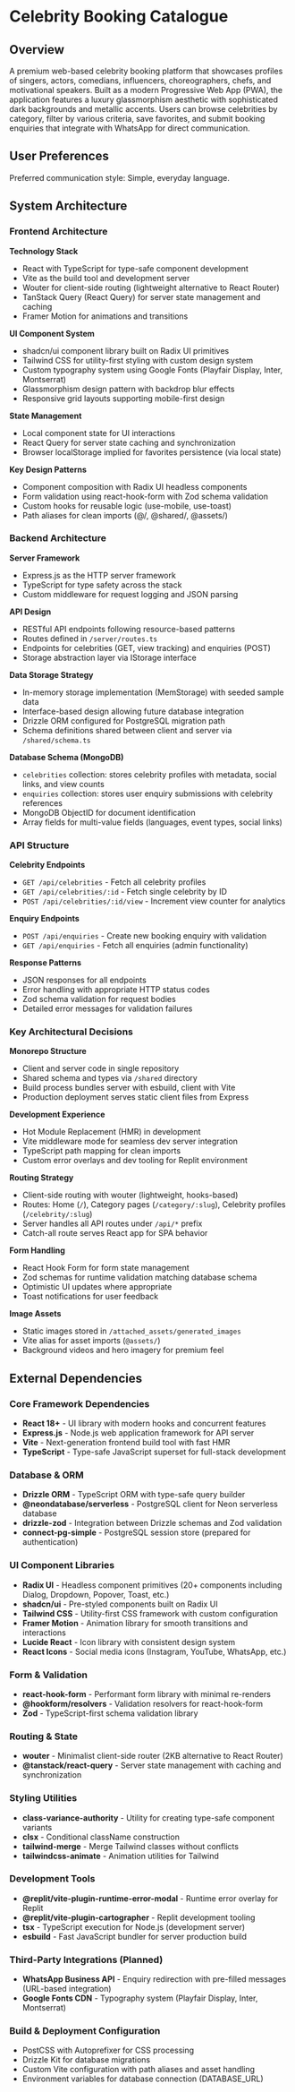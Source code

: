 # Celebrity Booking Catalogue

## Overview

A premium web-based celebrity booking platform that showcases profiles of singers, actors, comedians, influencers, choreographers, chefs, and motivational speakers. Built as a modern Progressive Web App (PWA), the application features a luxury glassmorphism aesthetic with sophisticated dark backgrounds and metallic accents. Users can browse celebrities by category, filter by various criteria, save favorites, and submit booking enquiries that integrate with WhatsApp for direct communication.

## User Preferences

Preferred communication style: Simple, everyday language.

## System Architecture

### Frontend Architecture

**Technology Stack**
- React with TypeScript for type-safe component development
- Vite as the build tool and development server
- Wouter for client-side routing (lightweight alternative to React Router)
- TanStack Query (React Query) for server state management and caching
- Framer Motion for animations and transitions

**UI Component System**
- shadcn/ui component library built on Radix UI primitives
- Tailwind CSS for utility-first styling with custom design system
- Custom typography system using Google Fonts (Playfair Display, Inter, Montserrat)
- Glassmorphism design pattern with backdrop blur effects
- Responsive grid layouts supporting mobile-first design

**State Management**
- Local component state for UI interactions
- React Query for server state caching and synchronization
- Browser localStorage implied for favorites persistence (via local state)

**Key Design Patterns**
- Component composition with Radix UI headless components
- Form validation using react-hook-form with Zod schema validation
- Custom hooks for reusable logic (use-mobile, use-toast)
- Path aliases for clean imports (@/, @shared/, @assets/)

### Backend Architecture

**Server Framework**
- Express.js as the HTTP server framework
- TypeScript for type safety across the stack
- Custom middleware for request logging and JSON parsing

**API Design**
- RESTful API endpoints following resource-based patterns
- Routes defined in `/server/routes.ts`
- Endpoints for celebrities (GET, view tracking) and enquiries (POST)
- Storage abstraction layer via IStorage interface

**Data Storage Strategy**
- In-memory storage implementation (MemStorage) with seeded sample data
- Interface-based design allowing future database integration
- Drizzle ORM configured for PostgreSQL migration path
- Schema definitions shared between client and server via `/shared/schema.ts`

**Database Schema (MongoDB)**
- `celebrities` collection: stores celebrity profiles with metadata, social links, and view counts
- `enquiries` collection: stores user enquiry submissions with celebrity references
- MongoDB ObjectID for document identification
- Array fields for multi-value fields (languages, event types, social links)

### API Structure

**Celebrity Endpoints**
- `GET /api/celebrities` - Fetch all celebrity profiles
- `GET /api/celebrities/:id` - Fetch single celebrity by ID
- `POST /api/celebrities/:id/view` - Increment view counter for analytics

**Enquiry Endpoints**
- `POST /api/enquiries` - Create new booking enquiry with validation
- `GET /api/enquiries` - Fetch all enquiries (admin functionality)

**Response Patterns**
- JSON responses for all endpoints
- Error handling with appropriate HTTP status codes
- Zod schema validation for request bodies
- Detailed error messages for validation failures

### Key Architectural Decisions

**Monorepo Structure**
- Client and server code in single repository
- Shared schema and types via `/shared` directory
- Build process bundles server with esbuild, client with Vite
- Production deployment serves static client files from Express

**Development Experience**
- Hot Module Replacement (HMR) in development
- Vite middleware mode for seamless dev server integration
- TypeScript path mapping for clean imports
- Custom error overlays and dev tooling for Replit environment

**Routing Strategy**
- Client-side routing with wouter (lightweight, hooks-based)
- Routes: Home (`/`), Category pages (`/category/:slug`), Celebrity profiles (`/celebrity/:slug`)
- Server handles all API routes under `/api/*` prefix
- Catch-all route serves React app for SPA behavior

**Form Handling**
- React Hook Form for form state management
- Zod schemas for runtime validation matching database schema
- Optimistic UI updates where appropriate
- Toast notifications for user feedback

**Image Assets**
- Static images stored in `/attached_assets/generated_images`
- Vite alias for asset imports (`@assets/`)
- Background videos and hero imagery for premium feel

## External Dependencies

### Core Framework Dependencies
- **React 18+** - UI library with modern hooks and concurrent features
- **Express.js** - Node.js web application framework for API server
- **Vite** - Next-generation frontend build tool with fast HMR
- **TypeScript** - Type-safe JavaScript superset for full-stack development

### Database & ORM
- **Drizzle ORM** - TypeScript ORM with type-safe query builder
- **@neondatabase/serverless** - PostgreSQL client for Neon serverless database
- **drizzle-zod** - Integration between Drizzle schemas and Zod validation
- **connect-pg-simple** - PostgreSQL session store (prepared for authentication)

### UI Component Libraries
- **Radix UI** - Headless component primitives (20+ components including Dialog, Dropdown, Popover, Toast, etc.)
- **shadcn/ui** - Pre-styled components built on Radix UI
- **Tailwind CSS** - Utility-first CSS framework with custom configuration
- **Framer Motion** - Animation library for smooth transitions and interactions
- **Lucide React** - Icon library with consistent design system
- **React Icons** - Social media icons (Instagram, YouTube, WhatsApp, etc.)

### Form & Validation
- **react-hook-form** - Performant form library with minimal re-renders
- **@hookform/resolvers** - Validation resolvers for react-hook-form
- **Zod** - TypeScript-first schema validation library

### Routing & State
- **wouter** - Minimalist client-side router (2KB alternative to React Router)
- **@tanstack/react-query** - Server state management with caching and synchronization

### Styling Utilities
- **class-variance-authority** - Utility for creating type-safe component variants
- **clsx** - Conditional className construction
- **tailwind-merge** - Merge Tailwind classes without conflicts
- **tailwindcss-animate** - Animation utilities for Tailwind

### Development Tools
- **@replit/vite-plugin-runtime-error-modal** - Runtime error overlay for Replit
- **@replit/vite-plugin-cartographer** - Replit development tooling
- **tsx** - TypeScript execution for Node.js (development server)
- **esbuild** - Fast JavaScript bundler for server production build

### Third-Party Integrations (Planned)
- **WhatsApp Business API** - Enquiry redirection with pre-filled messages (URL-based integration)
- **Google Fonts CDN** - Typography system (Playfair Display, Inter, Montserrat)

### Build & Deployment Configuration
- PostCSS with Autoprefixer for CSS processing
- Drizzle Kit for database migrations
- Custom Vite configuration with path aliases and asset handling
- Environment variables for database connection (DATABASE_URL)